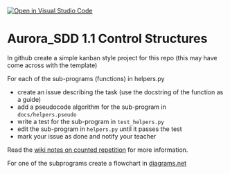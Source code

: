 [![Open in Visual Studio Code](https://classroom.github.com/assets/open-in-vscode-f059dc9a6f8d3a56e377f745f24479a46679e63a5d9fe6f495e02850cd0d8118.svg)](https://classroom.github.com/online_ide?assignment_repo_id=5988369&assignment_repo_type=AssignmentRepo)
# Aurora_SDD 1.1 Control Structures

In github create a simple kanban style project for this repo (this may have come across with the template)

For each of the sub-programs (functions) in helpers.py
- create an issue describing the task (use the docstring of the function as a guide)
- add a pseudocode algorithm for the sub-program in `docs/helpers.pseudo`
- write a test for the sub-program in `test_helpers.py`
- edit the sub-program in `helpers.py` until it passes the test
- mark your issue as done and notify your teacher

Read the [wiki notes on counted repetition](https://github.com/AuroraCollegeSDD/12SDD20_Course_Information/wiki/9.2.3-Implementation-of-software-solution) for more information.

For one of the subprograms create a flowchart in [diagrams.net](https://www.diagrams.net/)
